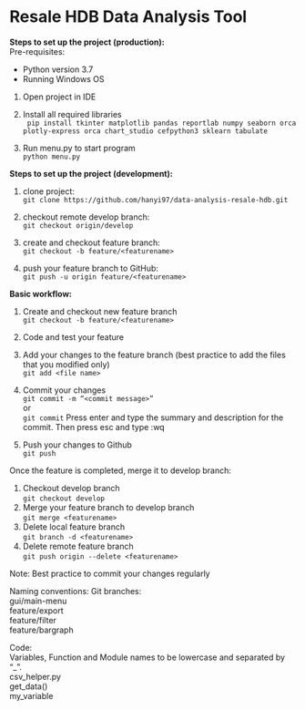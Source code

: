 # Resale HDB Data Analysis Tool
**Steps to set up the project (production):**  
Pre-requisites:  
- Python version 3.7  
- Running Windows OS

1. Open project in IDE  

2. Install all required libraries  
``` pip install tkinter matplotlib pandas reportlab numpy seaborn orca plotly-express orca chart_studio cefpython3 sklearn tabulate```  
  
3. Run menu.py to start program  
```python menu.py```


**Steps to set up the project (development):**
1. clone project:  
```git clone https://github.com/hanyi97/data-analysis-resale-hdb.git```

2. checkout remote develop branch:  
```git checkout origin/develop```

3. create and checkout feature branch:  
```git checkout -b feature/<featurename>```

4. push your feature branch to GitHub:  
```git push -u origin feature/<featurename>```

**Basic workflow:**
1. Create and checkout new feature branch  
```git checkout -b feature/<featurename>```

2. Code and test your feature  

3. Add your changes to the feature branch (best practice to add the files that you modified only)  
```git add <file name>```

4. Commit your changes  
```git commit -m “<commit message>”```  
or  
```git commit``` Press enter and type the summary and description for the commit. Then press esc and type :wq  

5. Push your changes to Github  
```git push```

Once the feature is completed, merge it to develop branch:  
1. Checkout develop branch  
```git checkout develop```  
2. Merge your feature branch to develop branch  
```git merge <featurename>```  
3. Delete local feature branch   
```git branch -d <featurename>```  
4. Delete remote feature branch  
```git push origin --delete <featurename>```  

Note: Best practice to commit your changes regularly

Naming conventions: 
Git branches:  
gui/main-menu  
feature/export  
feature/filter  
feature/bargraph

Code:  
Variables, Function and Module names to be lowercase and separated by “_”.  
csv_helper.py  
get_data()  
my_variable
